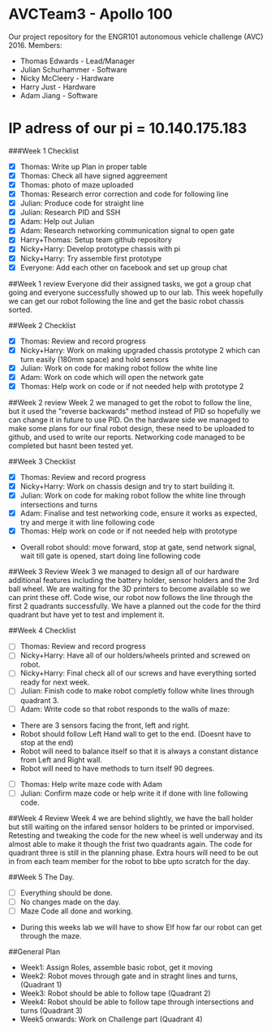# AVCTeam3 - Apollo 100
Our project repository for the ENGR101 autonomous vehicle challenge (AVC) 2016.
Members:
- Thomas Edwards - Lead/Manager
- Julian Schurhammer - Software
- Nicky McCleery - Hardware 
- Harry Just - Hardware
- Adam Jiang - Software

# IP adress of our pi = 10.140.175.183

###Week 1 Checklist
- [x] Thomas: Write up Plan in proper table
- [x] Thomas: Check all have signed aggreement 
- [x] Thomas: photo of maze uploaded
- [x] Thomas: Research error correction and code for following line
- [x] Julian: Produce code for straight line
- [x] Julian: Research PID and SSH
- [x] Adam: Help out Julian 
- [x] Adam: Research networking communication signal to open gate
- [x] Harry+Thomas: Setup team github repository
- [x] Nicky+Harry: Develop prototype chassis with pi
- [x] Nicky+Harry: Try assemble first prototype
- [x] Everyone: Add each other on facebook and set up group chat

##Week 1 review
Everyone did their assigned tasks, we got a group chat going and everyone successfully showed up to our lab.
This week hopefully we can get our robot following the line and get the basic robot chassis sorted. 

##Week 2 Checklist
- [x] Thomas: Review and record progress
- [x] Nicky+Harry: Work on making upgraded chassis prototype 2 which can turn easily (180mm space) and hold sensors
- [x] Julian: Work on code for making robot follow the white line
- [x] Adam: Work on code which will open the network gate
- [x] Thomas: Help work on code or if not needed help with prototype 2
 
##Week 2 review
Week 2 we managed to get the robot to follow the line, but it used the "reverse backwards" method instead of PID so hopefully we can change it in future to use PID. On the hardware side we managed to make some plans for our final robot design, these need to be uploaded to github, and used to write our reports. Networking code managed to be completed but hasnt been tested yet.

##Week 3 Checklist
- [x] Thomas: Review and record progress
- [x] Nicky+Harry: Work on chassis design and try to start building it.
- [x] Julian: Work on code for making robot follow the white line through intersections and turns
- [x] Adam: Finalise and test networking code, ensure it works as expected, try and merge it with line following code
- [x] Thomas: Help work on code or if not needed help with prototype
- Overall robot should: move forward, stop at gate, send network signal, wait till gate is opened, start doing line following code

##Week 3 Review
Week 3 we managed to design all of our hardware additional features including the battery holder, sensor holders and the 3rd ball wheel. We are waiting for the 3D printers to become available so we can print these off. Code wise, our robot now follows the line through the first 2 quadrants successfully. We have a planned out the code for the third quadrant but have yet to test and implement it.

##Week 4 Checklist
- [ ] Thomas: Review and record progress
- [ ] Nicky+Harry: Have all of our holders/wheels printed and screwed on robot.
- [ ] Nicky+Harry: Final check all of our screws and have everything sorted ready for next week.
- [ ] Julian: Finish code to make robot completly follow white lines through quadrant 3.
- [ ] Adam: Write code so that robot responds to the walls of maze:
- There are 3 sensors facing the front, left and right.
- Robot should follow Left Hand wall to get to the end. (Doesnt have to stop at the end)
- Robot will need to balance itself so that it is always a constant distance from Left and Right wall.
- Robot will need to have methods to turn itself 90 degrees.
- [ ] Thomas: Help write maze code with Adam
- [ ] Julian: Confirm maze code or help write it if done with line following code.

##Week 4 Review
Week 4 we are behind slightly, we have the ball holder but still waiting on the infared sensor holders to be printed or imporvised. Retesting and tweaking the code for the new wheel is well underway and its almost able to make it though the frist two quadrants again. The code for quadrant three is still in the planning phase. Extra hours will need to be out in from each team member for the robot to bbe upto scratch for the day.

##Week 5 The Day.
- [ ] Everything should be done.
- [ ] No changes made on the day.
- [ ] Maze Code all done and working.
- During this weeks lab we will have to show Elf how far our robot can get through the maze.

##General Plan
 - Week1: Assign Roles, assemble basic robot, get it moving
 - Week2: Robot moves through gate and in straght lines and turns, (Quadrant 1)
 - Week3: Robot should be able to follow tape (Quadrant 2)
 - Week4: Robot should be able to follow tape through intersections and turns (Quadrant 3)
 - Week5 onwards: Work on Challenge part (Quadrant 4)
